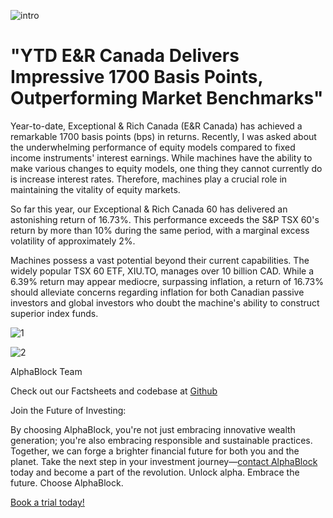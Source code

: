 ![intro](/canda_delivers_1700/intro.jpg)

# "YTD E&R Canada Delivers Impressive 1700 Basis Points, Outperforming Market Benchmarks"

Year-to-date, Exceptional & Rich Canada (E&R Canada) has achieved a remarkable 1700 basis points (bps) in returns. Recently, I was asked about the underwhelming performance of equity models compared to fixed income instruments' interest earnings. While machines have the ability to make various changes to equity models, one thing they cannot currently do is increase interest rates. Therefore, machines play a crucial role in maintaining the vitality of equity markets.

So far this year, our Exceptional & Rich Canada 60 has delivered an astonishing return of 16.73%. This performance exceeds the S&P TSX 60's return by more than 10% during the same period, with a marginal excess volatility of approximately 2%.

Machines possess a vast potential beyond their current capabilities. The widely popular TSX 60 ETF, XIU.TO, manages over 10 billion CAD. While a 6.39% return may appear mediocre, surpassing inflation, a return of 16.73% should alleviate concerns regarding inflation for both Canadian passive investors and global investors who doubt the machine's ability to construct superior index funds.

![1](/canda_delivers_1700/1.png)


![2](/canda_delivers_1700/2.png)

AlphaBlock Team

Check out our Factsheets and codebase at [Github](https://github.com/alphablockorg)

Join the Future of Investing:

By choosing AlphaBlock, you're not just embracing innovative wealth generation; you're also embracing responsible and sustainable practices. Together, we can forge a brighter financial future for both you and the planet. Take the next step in your investment journey—[contact AlphaBlock](https://calendly.com/mukulpal/alphablock?month=2024-04) today and become a part of the revolution. Unlock alpha. Embrace the future. Choose AlphaBlock.


[Book a trial today!](https://calendly.com/mukulpal/alphablock)

